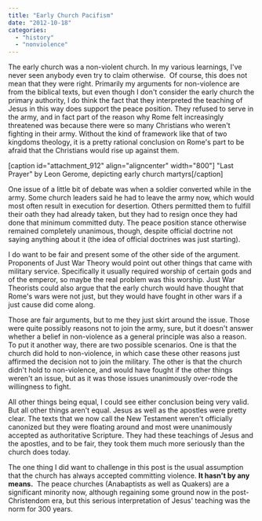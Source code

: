 ```yaml
---
title: "Early Church Pacifism"
date: "2012-10-18"
categories: 
  - "history"
  - "nonviolence"
---
```


The early church was a non-violent church. In my various learnings, I've never seen anybody even try to claim otherwise.  Of course, this does not mean that they were right. Primarily my arguments for non-violence are from the biblical texts, but even though I don't consider the early church the primary authority, I do think the fact that they interpreted the teaching of Jesus in this way does support the peace position. They refused to serve in the army, and in fact part of the reason why Rome felt increasingly threatened was because there were so many Christians who weren't fighting in their army. Without the kind of framework like that of two kingdoms theology, it is a pretty rational conclusion on Rome's part to be afraid that the Christians would rise up against them.

\[caption id="attachment\_912" align="aligncenter" width="800"\] "Last Prayer" by Leon Gerome, depicting early church martyrs\[/caption\]

<!--more-->One issue of a little bit of debate was when a soldier converted while in the army. Some church leaders said he had to leave the army now, which would most often result in execution for desertion. Others permitted them to fulfill their oath they had already taken, but they had to resign once they had done that minimum committed duty. The peace position stance otherwise remained completely unanimous, though, despite official doctrine not saying anything about it (the idea of official doctrines was just starting).

I do want to be fair and present some of the other side of the argument. Proponents of Just War Theory would point out other things that came with military service. Specifically it usually required worship of certain gods and of the emperor, so maybe the real problem was this worship. Just War Theorists could also argue that the early church would have thought that Rome's wars were not just, but they would have fought in other wars if a just cause did come along.

Those are fair arguments, but to me they just skirt around the issue. Those were quite possibly reasons not to join the army, sure, but it doesn't answer whether a belief in non-violence as a general principle was also a reason. To put it another way, there are two possible scenarios. One is that the church did hold to non-violence, in which case these other reasons just affirmed the decision not to join the military. The other is that the church didn't hold to non-violence, and would have fought if the other things weren't an issue, but as it was those issues unanimously over-rode the willingness to fight.

All other things being equal, I could see either conclusion being very valid. But all other things aren't equal. Jesus as well as the apostles were pretty clear. The texts that we now call the New Testament weren't officially canonized but they were floating around and most were unanimously accepted as authoritative Scripture. They had these teachings of Jesus and the apostles, and to be fair, they took them much more seriously than the church does today.

The one thing I did want to challenge in this post is the usual assumption that the church has always accepted committing violence. **It hasn't by any means.**  The peace churches (Anabaptists as well as Quakers) are a significant minority now, although regaining some ground now in the post-Christendom era, but this serious interpretation of Jesus' teaching was the norm for 300 years.
